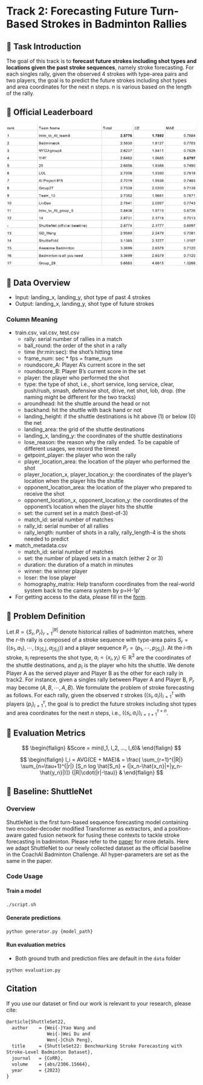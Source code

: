 # Track 2: Forecasting Future Turn-Based Strokes in Badminton Rallies

## :badminton: Task Introduction
The goal of this track is to **forecast future strokes including shot types and locations given the past stroke sequences**, namely stroke forecasting. For each singles rally, given the observed 4 strokes with type-area pairs and two players, the goal is to predict the future strokes including shot types and area coordinates for the next n steps. n is various based on the length of the rally.

## :badminton: Official Leaderboard
<img width="624" alt="Model framework" src="./leaderboard.png">

## :badminton:	Data Overview
* Input: landing_x, landing_y, shot type of past 4 strokes 
* Output: landing_x, landing_y, shot type of future strokes 
### Column Meaning
* train.csv, val.csv, test.csv
  * rally: serial number of rallies in a match
  * ball_round: the order of the shot in a rally
  * time (hr:min:sec): the shot’s hitting time
  * frame_num: sec * fps = frame_num
  * roundscore_A: Player A’s current score in the set
  * roundscore_B: Player B’s current score in the set
  * player: the player who performed the shot
  * type: the type of shot, i.e., short service, long service, clear, push/rush, smash, defensive shot, drive, net shot, lob, drop. (the naming might be different for the two tracks)
  * aroundhead: hit the shuttle around the head or not
  * backhand: hit the shuttle with back hand or not
  * landing_height: if the shuttle destinations is hit above (1) or below (0) the net
  * landing_area: the grid of the shuttle destinations
  * landing_x, landing_y: the coordinates of the shuttle destinations
  * lose_reason: the reason why the rally ended. To be capable of different usages, we record the timest
  * getpoint_player: the player who won the rally
  * player_location_area: the location of the player who performed the shot
  * player_location_x, player_location_y: the coordinates of the player’s location when the player hits the shuttle
  * opponent_location_area: the location of the player who prepared to receive the shot
  * opponent_location_x, opponent_location_y: the coordinates of the opponent’s location when the player hits the shuttle
  * set: the current set in a match (best-of-3)
  * match_id: serial number of matches
  * rally_id: serial number of all rallies
  * rally_length: number of shots in a rally, rally_length-4 is the shots needed to predict
* match_metadata.csv
  * match_id: serial number of matches
  * set: the number of played sets in a match (either 2 or 3)
  * duration: the duration of a match in minutes
  * winner: the winner player
  * loser: the lose player
  * homography_matrix: Help transform coordinates from the real-world system back to the camera system by p=H-1p’
* For getting access to the data, please fill in the [form](https://forms.gle/znfgo4Bvp3t9h8wk9).


## :badminton:	Problem Definition

Let $R=\{S_r, P_r\}_{r=1}^{|R|}$ denote historical rallies of badminton matches, where the $r$-th rally is composed of a stroke sequence with type-area pairs $S_r=(\langle s_1, a_1\rangle,\cdots,\langle s_{|S_r|}, a_{|S_r|}\rangle)$ and a player sequence $P_r=(p_1,\cdots,p_{|S_r|})$.
At the $i$-th stroke, $s_i$ represents the shot type, $a_i=\langle x_i, y_i\rangle \in \mathbb{R}^{2}$ are the coordinates of the shuttle destinations, and $p_i$ is the player who hits the shuttle. We denote Player A as the served player and Player B as the other for each rally in track2. For instance, given a singles rally between Player A and Player B, $P_r$ may become $(A, B, \cdots, A, B)$.
We formulate the problem of stroke forecasting as follows. For each rally, given the observed $\tau$ strokes $(\langle s_i, a_i\rangle)_{i=1}^{\tau}$ with players $(p_i)_{i=1}^{\tau}$, the goal is to predict the future strokes including shot types and area coordinates for the next $n$ steps, i.e., $(\langle s_i, a_i\rangle)_{i={\tau+1}}^{\tau+n}$.

## :badminton:	Evaluation Metrics

$$ 
\begin{flalign}
&Score = min(l_1, l_2, ..., l_6)&
\end{flalign}
$$

$$ 
\begin{flalign}
l_i = AVG(CE + MAE)&
= \frac{ \sum_{r=1}^{|R|} \sum_{n=\tau+1}^{|r|} [S_n log \hat{S_n} + (|x_n-\hat{x_n}|+|y_n-\hat{y_n}|)]} {|R|\cdot(|r|-\tau)} &
\end{flalign}
$$


## :badminton:	Baseline: ShuttleNet
### Overview
ShuttleNet is the first turn-based sequence forecasting model containing two encoder-decoder modified Transformer as extractors, and a position-aware gated fusion network for fusing these contexts to tackle stroke forecasting in badminton.
Please refer to the [paper](https://ojs.aaai.org/index.php/AAAI/article/view/20341) for more details.
Here we adapt ShuttleNet to our newly collected dataset as the official baseline in the CoachAI Badminton Challenge.
All hyper-parameters are set as the same in the paper.

### Code Usage
#### Train a model
```=bash
./script.sh
```

#### Generate predictions
```=bash
python generator.py {model_path}
```

#### Run evaluation metrics
- Both ground truth and prediction files are default in the `data` folder
```=bash
python evaluation.py
```

## Citation
If you use our dataset or find our work is relevant to your research, please cite:
```
@article{ShuttleSet22,
  author    = {Wei{-}Yao Wang and
               Wei{-}Wei Du and
               Wen{-}Chih Peng},
  title     = {ShuttleSet22: Benchmarking Stroke Forecasting with Stroke-Level Badminton Dataset},
  journal   = {CoRR},
  volume    = {abs/2306.15664},
  year      = {2023}
}
```